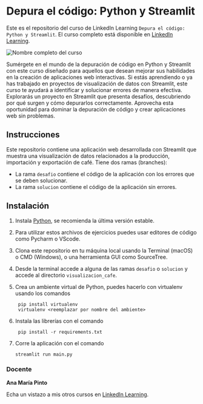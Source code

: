# Depura el código: Python y Streamlit
Este es el repositorio del curso de LinkedIn Learning `Depura el código: Python y Streamlit`. El curso completo está disponible en [LinkedIn Learning][lil-course-url].

![Nombre completo del curso][lil-thumbnail-url] 

Sumérgete en el mundo de la depuración de código en Python y Streamlit con este curso diseñado para aquellos que desean mejorar sus habilidades en la creación de aplicaciones web interactivas. Si estás aprendiendo o ya has trabajado en proyectos de visualización de datos con Streamlit, este curso te ayudará a identificar y solucionar errores de manera efectiva. Explorarás un proyecto en Streamlit que presenta desafíos, descubriendo por qué surgen y cómo depurarlos correctamente. Aprovecha esta oportunidad para dominar la depuración de código y crear aplicaciones web sin problemas.

## Instrucciones
Este repositorio contiene una aplicación web desarrollada con Streamlit que muestra una visualización de datos relacionados a la producción, importación y exportación de café. Tiene dos ramas (branches): 

 * La rama `desafio` contiene el código de la aplicación con los errores que se deben solucionar.
 * La rama `solucion` contiene el código de la aplicación sin errores.

## Instalación
1. Instala [Python](https://www.python.org/downloads/), se recomienda la última versión estable.
2. Para utilizar estos archivos de ejercicios puedes usar editores de código como Pycharm o VScode.
3. Clona este repositorio en tu máquina local usando la Terminal (macOS) o CMD (Windows), o una herramienta GUI como SourceTree.
4. Desde la terminal accede a alguna de las ramas `desafio` o `solucion` y accede al directorio `visualizacion_cafe`.
5. Crea un ambiente virtual de Python, puedes hacerlo con virtualenv usando los comandos

		pip install virtualenv
		virtualenv <reemplazar por nombre del ambiente>

7. Instala las librerías con el comando

		pip install -r requirements.txt

8.  Corre la aplicación con el comando

		streamlit run main.py


### Docente

**Ana María Pinto**

Echa un vistazo a mis otros cursos en [LinkedIn Learning](https://www.linkedin.com/learning/instructors/ana-maria-pinto).

[0]: # (Replace these placeholder URLs with actual course URLs)
[lil-course-url]: https://www.linkedin.com/learning/building-a-graphql-project-with-react-js
[lil-thumbnail-url]: https://cdn.lynda.com/course/2875095/2875095-1615224395432-16x9.jpg


[1]: # (End of ES-Instruction ###############################################################################################)

